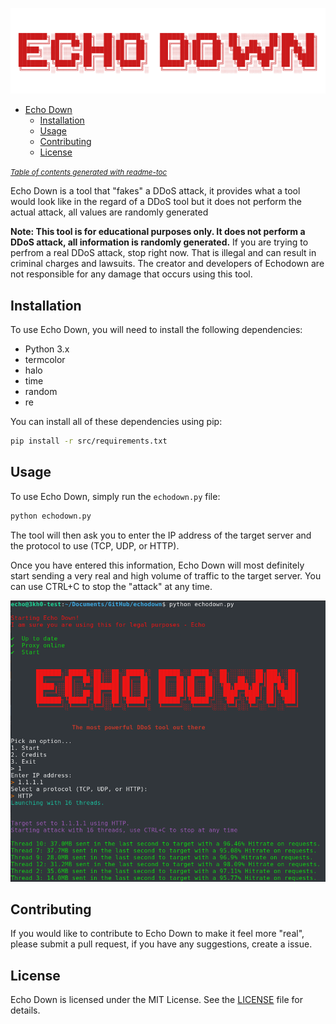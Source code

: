 ![logo](src/logo.png)

- [Echo Down](#echo-down)
  * [Installation](#installation)
  * [Usage](#usage)
  * [Contributing](#contributing)
  * [License](#license)

<small><i><a href='http://github.com/3kh0/readme-toc/'>Table of contents generated with readme-toc</a></i></small>


Echo Down is a tool that "fakes" a DDoS attack, it provides what a tool would look like in the regard of a DDoS tool but it does not perform the actual attack, all values are randomly generated

**Note: This tool is for educational purposes only. It does not perform a DDoS attack, all information is randomly generated.** If you are trying to perfrom a real DDoS attack, stop right now. That is illegal and can result in criminal charges and lawsuits. The creator and developers of Echodown are not responsible for any damage that occurs using this tool.

## Installation

To use Echo Down, you will need to install the following dependencies:

- Python 3.x
- termcolor
- halo
- time
- random
- re

You can install all of these dependencies using pip:
```bash
pip install -r src/requirements.txt
```

## Usage

To use Echo Down, simply run the `echodown.py` file:
```bash
python echodown.py
```
The tool will then ask you to enter the IP address of the target server and the protocol to use (TCP, UDP, or HTTP).

Once you have entered this information, Echo Down will most definitely start sending a very real and high volume of traffic to the target server. You can use CTRL+C to stop the "attack" at any time.

![logo](src/terminal.png)

## Contributing

If you would like to contribute to Echo Down to make it feel more "real", please submit a pull request, if you have any suggestions, create a issue.

## License

Echo Down is licensed under the MIT License. See the [LICENSE](LICENSE) file for details.

